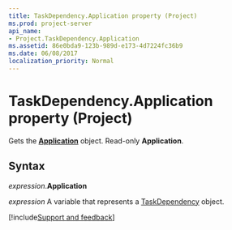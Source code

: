 ```yaml
---
title: TaskDependency.Application property (Project)
ms.prod: project-server
api_name:
- Project.TaskDependency.Application
ms.assetid: 86e0bda9-123b-989d-e173-4d7224fc36b9
ms.date: 06/08/2017
localization_priority: Normal
---
```



# TaskDependency.Application property (Project)

Gets the  **[Application](Project.Application.md)** object. Read-only **Application**.


## Syntax

_expression_.**Application**

_expression_ A variable that represents a [TaskDependency](./Project.TaskDependency.md) object.

[!include[Support and feedback](~/includes/feedback-boilerplate.md)]